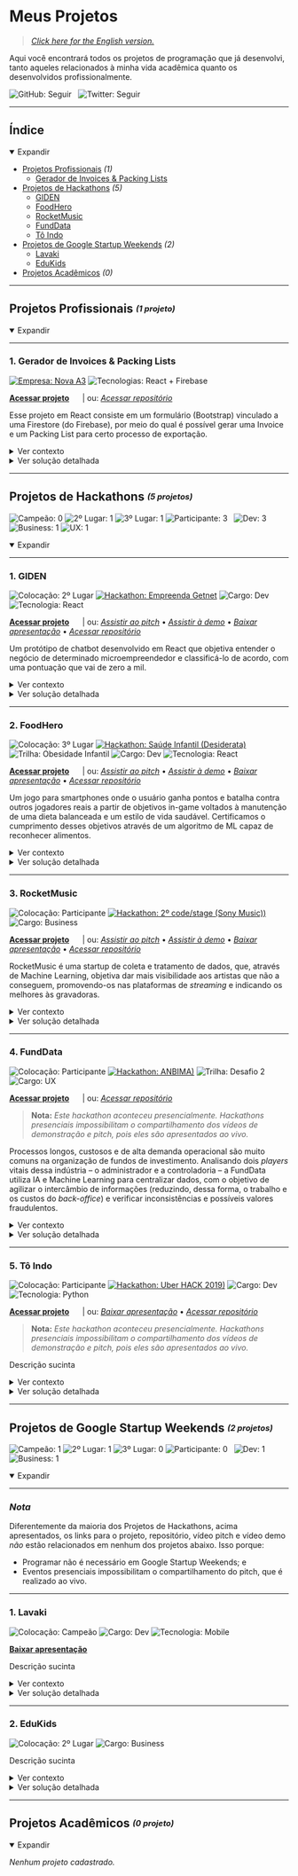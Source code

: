 # Meus Projetos

> [_Click here for the English version._](https://github.com/santosmarco/projects)

Aqui você encontrará todos os projetos de programação que já desenvolvi, tanto aqueles relacionados à minha vida acadêmica quanto os desenvolvidos profissionalmente.

![GitHub: Seguir](https://img.shields.io/github/followers/santosmarco?label=Seguir&style=social)&nbsp;&nbsp;&nbsp;![Twitter: Seguir](https://img.shields.io/twitter/follow/santosmarco_?label=Seguir&style=social)

---

## Índice

<details open>
<summary>Expandir</summary>

- [Projetos Profissionais](#projetos-profissionais-1-projeto) _(1)_
  - [Gerador de Invoices & Packing Lists](#1-gerador-de-invoices--packing-lists)
- [Projetos de Hackathons](#projetos-de-hackathons-5-projetos) _(5)_
  - [GIDEN](#1-giden)
  - [FoodHero](#2-foodhero)
  - [RocketMusic](#3-rocketmusic)
  - [FundData](#4-funddata)
  - [Tô Indo](#5-tô-indo)
- [Projetos de Google Startup Weekends](#projetos-de-google-startup-weekends-0-projeto) _(2)_
  - [Lavaki](#1-lavaki)
  - [EduKids](#2-edukids)
- [Projetos Acadêmicos](#projetos-academicos-0-projeto) _(0)_

</details>

---

## Projetos Profissionais <sub><sup>_(1 projeto)_</sup></sub>

<details open>
    <summary>Expandir</summary>

---

### 1. Gerador de Invoices & Packing Lists

[![Empresa: Nova A3](https://img.shields.io/badge/Empresa-Nova%20A3-informational)](https://www.novaa3.com.br) ![Tecnologias: React + Firebase](https://img.shields.io/badge/Tecnologias-React%20+%20Firebase-blueviolet)

**[Acessar projeto](https://na3-comex-invpl.web.app)**&nbsp;&nbsp;&nbsp;&nbsp;&nbsp;&nbsp;| ou: _[Acessar repositório](https://github.com/santosmarco/na3-comex-invpl)_

Esse projeto em React consiste em um formulário (Bootstrap) vinculado a uma Firestore (do Firebase),
por meio do qual é possível gerar uma Invoice e um Packing List para certo processo de exportação.

<details>
       <summary>Ver contexto</summary>

**Contexto:** A Nova A3 precisava de uma solução moderna que acelerasse os processos de emissão de Invoices e Packing Lists para seus processos de exportação, visto que esses procedimentos eram feitos de forma manual através de arquivos Excel.

</details>

<details>
    <summary>Ver solução detalhada</summary>

**Solução:** Desenvolvi essa plataforma para, além de facilitar a emissão desses documentos, também torna-los esteticamente mais atraentes. E foi um sucesso!

</details>

</details>

---

## Projetos de Hackathons <sub><sup>_(5 projetos)_</sup></sub>

![Campeão: 0](https://img.shields.io/badge/%E2%98%85%20Campe%C3%A3o-0-success) ![2º Lugar: 1](https://img.shields.io/badge/2%C2%BA-1-success) ![3º Lugar: 1](https://img.shields.io/badge/3%C2%BA-1-success) ![Participante: 3](https://img.shields.io/badge/Participante-3-green)&nbsp;&nbsp;&nbsp;![Dev: 3](https://img.shields.io/badge/Dev-3-blueviolet) ![Business: 1](https://img.shields.io/badge/Business-1-9cf) ![UX: 1](https://img.shields.io/badge/UX-1-ff69b4)

<details open>
    <summary>Expandir</summary>

---

### 1. GIDEN

![Colocação: 2º Lugar](https://img.shields.io/badge/Coloca%C3%A7%C3%A3o-2%C2%BA-success) [![Hackathon: Empreenda Getnet](https://img.shields.io/badge/Hackathon-Empreenda%20Getnet-informational)](https://www.hackathongetnet.com.br/) ![Cargo: Dev](https://img.shields.io/badge/Cargo-Dev-blueviolet) ![Tecnologia: React](https://img.shields.io/badge/Tecnologia-React-blueviolet)

**[Acessar projeto](https://getnet-giden.web.app/)**&nbsp;&nbsp;&nbsp;&nbsp;&nbsp;&nbsp;| ou: _[Assistir ao pitch](https://www.youtube.com/watch?v=jdDH_98dt8A&feature=youtu.be)_ • _[Assistir à demo](https://www.youtube.com/watch?v=KtqKoDpqo58&feature=youtu.be)_ • _[Baixar apresentação](https://storage.googleapis.com/shawee-production.appspot.com/shawee/projectfiles/4132bce9-66b6-4877-b879-93f180fca584.pdf)_ • _[Acessar repositório](https://github.com/Hacka-GIDEN)_

Um protótipo de chatbot desenvolvido em React que objetiva entender o negócio de determinado microempreendedor e classificá-lo de acordo, com uma pontuação que vai de zero a mil.

<details>
<summary>Ver contexto</summary>

**Contexto:** O desafio do hacka era desenvolver uma maneira de, por meio de serviços financeiros, mudar a realidade e potencializar a receita das pequenas e médias empresas no Brasil.

</details>

<details>
<summary>Ver solução detalhada</summary>

**Solução:** Ao lado de pessoas incríveis, desenvolvi uma plataforma de chatbot que conversa naturalmente com o usuário. Através de perguntas simples e focadas, um algoritmo de Machine Learning é capaz de traçar o perfil dessa pessoa e pontuá-la de acordo. Enviamos esse score às instituições credoras e também aconselhamos determinados cursos de gestão e empreendorismo ao usuário, de acordo com seu desempenho na conversa.

</details>

---

### 2. FoodHero

![Colocação: 3º Lugar](https://img.shields.io/badge/Coloca%C3%A7%C3%A3o-3%C2%BA-success) [![Hackathon: Saúde Infantil (Desiderata)](<https://img.shields.io/badge/Hackathon-Sa%C3%BAde%20Infantil%20(Desiderata)-informational>)](https://www.hackathonsaudeinfantil.com.br/) ![Trilha: Obesidade Infantil](https://img.shields.io/badge/Trilha-Obesidade%20Infantil-informational) ![Cargo: Dev](https://img.shields.io/badge/Cargo-Dev-blueviolet) ![Tecnologia: React](https://img.shields.io/badge/Tecnologia-React-blueviolet)

**[Acessar projeto](https://hacka-foodhero.web.app/)**&nbsp;&nbsp;&nbsp;&nbsp;&nbsp;&nbsp;| ou: _[Assistir ao pitch](https://youtu.be/VuYAycbOKw8)_ • _[Assistir à demo](https://youtu.be/JyqimGBeSss)_ • _[Baixar apresentação](https://storage.googleapis.com/shawee-production.appspot.com/shawee/projectfiles/6011408e-60c2-4965-98e1-fac27d5f9456.pdf)_ • _[Acessar repositório](https://github.com/santosmarco/hacka-foodhero)_

Um jogo para smartphones onde o usuário ganha pontos e batalha contra outros jogadores reais a partir de objetivos in-game voltados à manutenção de uma dieta balanceada e um estilo de vida saudável. Certificamos o cumprimento desses objetivos através de um algoritmo de ML capaz de reconhecer alimentos.

<details>
<summary>Ver contexto</summary>

**Contexto:** O desafio do hacka era desenvolver uma solução para tornar mais eficiente a coleta e o tratamento de informações que influenciam a obesidade infantil, como marcadores de consumo alimentar, dados antropométricos etc.

</details>

<details>
<summary>Ver solução detalhada</summary>

**Solução:** Entendemos que a ineficiência na coleta e no tratamento desses tipos de dado se dá principalmente porque as crianças não tem ideia de como contribuir e os pais não tem vontade/tempo. Assim, desenvolvemos um jogo voltado ao público infanto-juvenil, através do qual seus jogadores transmitem essas informações natural e imperceptivalmente aos órgãos interessados, sem quaisquer atritos.

</details>

---

### 3. RocketMusic

![Colocação: Participante](https://img.shields.io/badge/Coloca%C3%A7%C3%A3o-Participante-green) [![Hackathon: 2º code/stage (Sony Music))](<https://img.shields.io/badge/Hackathon-2%C2%BA%20code/stage%20(Sony%20Music)-informational>)](https://www.codestage.com.br/) ![Cargo: Business](https://img.shields.io/badge/Cargo-Business-9cf)

**[Acessar projeto](https://sony-rocketmusic.web.app/)**&nbsp;&nbsp;&nbsp;&nbsp;&nbsp;&nbsp;| ou: _[Assistir ao pitch](https://youtu.be/YZe5zA4CQtA)_ • _[Assistir à demo](https://youtu.be/NA7MJ1UxRnA)_ • _[Baixar apresentação](https://storage.googleapis.com/shawee-production.appspot.com/shawee/projectfiles/9bcebf8f-9d90-473b-b3e5-0d9509095488.pdf)_ • _[Acessar repositório](https://github.com/rocketmusic)_

RocketMusic é uma startup de coleta e tratamento de dados, que, através de Machine Learning, objetiva dar mais visibilidade aos artistas que não a conseguem, promovendo-os nas plataformas de _streaming_ e indicando os melhores às gravadoras.

<details>
<summary>Ver contexto</summary>

**Contexto:** O desafio do hacka era melhorar a experiência de consumo e impulsionar o mercado da música, através de uma solução que contivesse Inteligência Artifical e Machine Learning.

</details>

<details>
<summary>Ver solução detalhada</summary>

**Solução:** Desenvolvemos uma ideia de um plugin para plataformas de _streaming_ (Spotify, por exemplo) que, através de IA e Machine Learning, injeta, de forma esporádica e inteligente, músicas de artistas novatos nas playlists dos usuários.  
Dependendo da interação do usuário com aquela música, entendemos se ele a curtiu ou não. Pulou logo nos primeiros segundos? Não curtiu. Ficou até o final? Curtiu!  
Os artistas que receberem mais likes terão suas músicas apresentadas mais vezes para aquele e outros usuários. Assim, promovemo-lo organicamente.

</details>

---

### 4. FundData

![Colocação: Participante](https://img.shields.io/badge/Coloca%C3%A7%C3%A3o-Participante-green) [![Hackathon: ANBIMA)](https://img.shields.io/badge/Hackathon-ANBIMA-informational)](https://hackathon.anbima.com.br/) ![Trilha: Desafio 2](https://img.shields.io/badge/Trilha-Desafio%202-informational) ![Cargo: UX](https://img.shields.io/badge/Cargo-UX-ff69b4)

**[Acessar projeto](https://na3-comex-invpl.web.app)**&nbsp;&nbsp;&nbsp;&nbsp;&nbsp;&nbsp;| ou: _[Acessar repositório](https://github.com/julioc98/anbima)_

> **Nota:** _Este hackathon aconteceu presencialmente. Hackathons presenciais impossibilitam o compartilhamento dos vídeos de demonstração e pitch, pois eles são apresentados ao vivo._

Processos longos, custosos e de alta demanda operacional são muito comuns na organização de fundos de investimento. Analisando dois _players_ vitais dessa indústria – o administrador e a controladoria – a FundData utiliza IA e Machine Learning para centralizar dados, com o objetivo de agilizar o intercâmbio de informações (reduzindo, dessa forma, o trabalho e os custos do _back-office_) e verificar inconsistências e possíveis valores fraudulentos.

<details>
<summary>Ver contexto</summary>

**Contexto:** O desafio deste hacka era desenvolver uma solução inovadora para facilitar e melhorar a vida de quem presta serviços para os fundos de investimento.

</details>

<details>
<summary>Ver solução detalhada</summary>

**Solução:** Detalhamento da solução

</details>

---

### 5. Tô Indo

![Colocação: Participante](https://img.shields.io/badge/Coloca%C3%A7%C3%A3o-Participante-green) [![Hackathon: Uber HACK 2019)](https://img.shields.io/badge/Hackathon-Uber%20HACK%202019-informational)](https://www.uber.com/br/pt-br/u/uberhack/) ![Cargo: Dev](https://img.shields.io/badge/Cargo-Dev-blueviolet) ![Tecnologia: Python](https://img.shields.io/badge/Tecnologia-Python-blueviolet)

**[Acessar projeto](https://na3-comex-invpl.web.app)**&nbsp;&nbsp;&nbsp;&nbsp;&nbsp;&nbsp;| ou: _[Baixar apresentação](https://storage.googleapis.com/shawee-production.appspot.com/shawee/projectfiles/23cccc73-d321-4739-904c-1eee5b5e384b.pdf)_ • _[Acessar repositório](https://github.com/esterribeiro/uberhack)_

> **Nota:** _Este hackathon aconteceu presencialmente. Hackathons presenciais impossibilitam o compartilhamento dos vídeos de demonstração e pitch, pois eles são apresentados ao vivo._

Descrição sucinta

<details>
<summary>Ver contexto</summary>

**Contexto:** Contexto do hacka (desafio)

</details>

<details>
<summary>Ver solução detalhada</summary>

**Solução:** Detalhamento da solução

</details>

</details>

---

## Projetos de Google Startup Weekends <sub><sup>_(2 projetos)_</sup></sub>

![Campeão: 1](https://img.shields.io/badge/%E2%98%85%20Campe%C3%A3o-1-success) ![2º Lugar: 1](https://img.shields.io/badge/2%C2%BA-1-success) ![3º Lugar: 0](https://img.shields.io/badge/3%C2%BA-0-success) ![Participante: 0](https://img.shields.io/badge/Participante-0-green)&nbsp;&nbsp;&nbsp;![Dev: 1](https://img.shields.io/badge/Dev-1-blueviolet) ![Business: 1](https://img.shields.io/badge/Business-1-9cf)

<details open>
    <summary>Expandir</summary>

---

### _Nota_

Diferentemente da maioria dos Projetos de Hackathons, acima apresentados, os links para o projeto, repositório, vídeo pitch e vídeo demo _não_ estão relacionados em nenhum dos projetos abaixo. Isso porque:

- Programar não é necessário em Google Startup Weekends; e
- Eventos presenciais impossibilitam o compartilhamento do pitch, que é realizado ao vivo.

---

### 1. Lavaki

![Colocação: Campeão](https://img.shields.io/badge/Coloca%C3%A7%C3%A3o-%E2%98%85%20Campe%C3%A3o-success) ![Cargo: Dev](https://img.shields.io/badge/Cargo-Dev-blueviolet) ![Tecnologia: Mobile](https://img.shields.io/badge/Tecnologia-Mobile-blueviolet)

**[Baixar apresentação](https://www.pdfhost.net/index.php?Action=DownloadFile&id=3893ef798be1a47207957eb65571a717)**

Descrição sucinta

<details>
<summary>Ver contexto</summary>

**Contexto:** Contexto do hacka (desafio)

</details>

<details>
<summary>Ver solução detalhada</summary>

**Solução:** Detalhamento da solução

</details>

---

### 2. EduKids

![Colocação: 2º Lugar](https://img.shields.io/badge/Coloca%C3%A7%C3%A3o-2%C2%BA-success) ![Cargo: Business](https://img.shields.io/badge/Cargo-Business-9cf)

Descrição sucinta

<details>
<summary>Ver contexto</summary>

**Contexto:** Contexto do hacka (desafio)

</details>

<details>
<summary>Ver solução detalhada</summary>

**Solução:** Detalhamento da solução

</details>

</details>

---

## Projetos Acadêmicos <sub><sup>_(0 projeto)_</sup></sub>

<details open>
    <summary>Expandir</summary>

_Nenhum projeto cadastrado._

</details>
